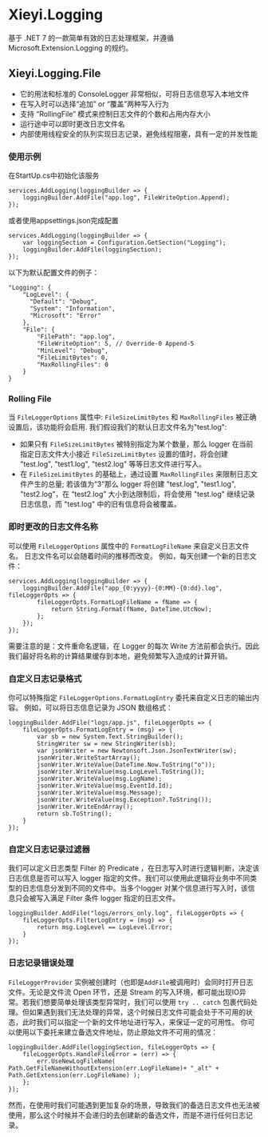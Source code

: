 # Xieyi.Logging
基于 .NET 7 的一款简单有效的日志处理框架，并遵循 Microsoft.Extension.Logging 的规约。

## Xieyi.Logging.File
- 它的用法和标准的 ConsoleLogger 非常相似，可将日志信息写入本地文件
- 在写入时可以选择“追加” or “覆盖”两种写入行为
- 支持 “RollingFile” 模式来控制日志文件的个数和占用内存大小
- 运行途中可以即时更改日志文件名
- 内部使用线程安全的队列实现日志记录，避免线程阻塞，具有一定的并发性能

### 使用示例
在StartUp.cs中初始化该服务
```
services.AddLogging(loggingBuilder => {
	loggingBuilder.AddFile("app.log", FileWriteOption.Append);
});
```
或者使用appsettings.json完成配置
```
services.AddLogging(loggingBuilder => {
	var loggingSection = Configuration.GetSection("Logging");
	loggingBuilder.AddFile(loggingSection);
});
```
以下为默认配置文件的例子：
```
"Logging": {
	"LogLevel": {
	  "Default": "Debug",
	  "System": "Information",
	  "Microsoft": "Error"
	},
	"File": {
		"FilePath": "app.log",
		"FileWriteOption": 5, // Override-0 Append-5
		"MinLevel": "Debug",  
		"FileLimitBytes": 0,  
		"MaxRollingFiles": 0 
	}
}
```

### Rolling File
当 `FileLoggerOptions` 属性中: `FileSizeLimitBytes` 和 `MaxRollingFiles` 被正确设置后，该功能将会启用. 我们假设我们的默认日志文件名为"test.log":
- 如果只有 `FileSizeLimitBytes` 被特别指定为某个数量，那么 logger 在当前指定日志文件大小接近 `FileSizeLimitBytes` 设置的值时，将会创建 "test.log", "test1.log", "test2.log" 等等日志文件进行写入。
- 在 `FileSizeLimitBytes` 的基础上，通过设置 `MaxRollingFiles` 来限制日志文件产生的总量; 若该值为“3”那么 logger 将创建 "test.log", "test1.log", "test2.log"，在 “test2.log” 大小到达限制后，将会使用 "test.log" 继续记录日志信息，而 "test.log" 中的旧有信息将会被覆盖。

### 即时更改的日志文件名称
可以使用 `FileLoggerOptions` 属性中的 `FormatLogFileName` 来自定义日志文件名。 日志文件名可以会随着时间的推移而改变。
例如，每天创建一个新的日志文件：
```
services.AddLogging(loggingBuilder => {
	loggingBuilder.AddFile("app_{0:yyyy}-{0:MM}-{0:dd}.log", fileLoggerOpts => {
		fileLoggerOpts.FormatLogFileName = fName => {
			return String.Format(fName, DateTime.UtcNow);
		};
	});
});
```
需要注意的是：文件重命名逻辑，在 Logger 的每次 Write 方法前都会执行。因此我们最好将名称的计算结果缓存到本地，避免频繁写入造成的计算开销。

### 自定义日志记录格式
你可以特殊指定 `FileLoggerOptions.FormatLogEntry` 委托来自定义日志的输出内容。 例如，可以将日志信息记录为 JSON 数组格式：
```
loggingBuilder.AddFile("logs/app.js", fileLoggerOpts => {
	fileLoggerOpts.FormatLogEntry = (msg) => {
		var sb = new System.Text.StringBuilder();
		StringWriter sw = new StringWriter(sb);
		var jsonWriter = new Newtonsoft.Json.JsonTextWriter(sw);
		jsonWriter.WriteStartArray();
		jsonWriter.WriteValue(DateTime.Now.ToString("o"));
		jsonWriter.WriteValue(msg.LogLevel.ToString());
		jsonWriter.WriteValue(msg.LogName);
		jsonWriter.WriteValue(msg.EventId.Id);
		jsonWriter.WriteValue(msg.Message);
		jsonWriter.WriteValue(msg.Exception?.ToString());
		jsonWriter.WriteEndArray();
		return sb.ToString();
	}
});
```

### 自定义日志记录过滤器
我们可以定义日志类型 Filter 的 Predicate ，在日志写入时进行逻辑判断，决定该日志信息是否可以写入 logger 指定的文件。我们可以使用此逻辑将业务中不同类型的日志信息分发到不同的文件中。当多个logger 对某个信息进行写入时，该信息只会被写入满足 Filter 条件 logger 指定的日志文件。
```
loggingBuilder.AddFile("logs/errors_only.log", fileLoggerOpts => {
	fileLoggerOpts.FilterLogEntry = (msg) => {
		return msg.LogLevel == LogLevel.Error;
	}
});
```

### 日志记录错误处理
`FileLoggerProvider` 实例被创建时（也即是`AddFile`被调用时）会同时打开日志文件。无论是文件流 Open 环节，还是 Stream 的写入环境，都可能出现IO异常。若我们想要简单处理该类型异常时，我们可以使用 `try .. catch` 包裹代码处理。但如果遇到我们无法处理的异常，这个时候日志文件可能会处于不可用的状态，此时我们可以指定一个新的文件地址进行写入，来保证一定的可用性。
你可以使用以下委托来建立备选文件地址，防止原始文件不可用的情况：
```
loggingBuilder.AddFile(loggingSection, fileLoggerOpts => {
	fileLoggerOpts.HandleFileError = (err) => {
		err.UseNewLogFileName( Path.GetFileNameWithoutExtension(err.LogFileName)+ "_alt" + Path.GetExtension(err.LogFileName) );
	};
});
```
然而，在使用时我们可能遇到更加复杂的场景，导致我们的备选日志文件也无法被使用，那么这个时候并不会递归的去创建新的备选文件，而是不进行任何日志记录。
